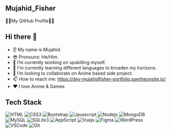 ## Mujahid_Fisher
🐱‍👤My GitHub Profile🐱‍👤

## Hi there 👋
* 👂 My name is Mujahid.
* 😎 Pronouns: He/Him.
* 🔭 I’m currently working on upskilling myself.
* 🌱 I'm currently learning different languages to broaden my horizons.
* 🤝 I’m looking to collaborate on Anime based side project.
* 📫 How to reach me: https://dev-mujahidfisher-portfolio.pantheonsite.io/
* ❤️ I love Anime & Games

## Tech Stack
![HTML](https://img.shields.io/badge/HTML5-E34F26?style=for-the-badge&logo=html5&logoColor=white)
![CSS3](https://img.shields.io/badge/CSS3-1572B6?style=for-the-badge&logo=css3&logoColor=white)
![Bootstrap](https://img.shields.io/badge/Bootstrap-563D7C?style=for-the-badge&logo=bootstrap&logoColor=white)
![Javascript](https://img.shields.io/badge/Javascript-F0DB4F?style=for-the-badge&labelColor=black&logo=javascript&logoColor=F0DB4F)
![Nodejs](https://img.shields.io/badge/Nodejs-3C873A?style=for-the-badge&labelColor=black&logo=node.js&logoColor=3C873A)
![MongoDB](https://img.shields.io/badge/MongoDB-4EA94B?style=for-the-badge&logo=mongodb&logoColor=white)
![MySQL](https://img.shields.io/badge/MySQL-38618C?style=for-the-badge&logo=mysql&logoColor=white)
![SQLite3](https://img.shields.io/badge/SQLite-FFFFFF?style=for-the-badge&logo=sqlite&logoColor=38618C)
![AppScript](https://img.shields.io/badge/AppScript-google?style=for-the-badge&logo=appsscript&logoColor=F0DB4F)
![Vuejs](https://img.shields.io/badge/Vue.js-3C873A?style=for-the-badge&logo=vue&logoColor=3C873A)
![Figma](https://img.shields.io/badge/Figma-A259FF?style=for-the-badge&logo=figma&logoColor=black)
![WordPress](https://img.shields.io/badge/WordPress-FFFFFF?style=for-the-badge&logo=wordpress&logoColor=38618C)
![VSCode](https://img.shields.io/badge/Visual_Studio-0078d7?style=for-the-badge&logo=visualstudio&logoColor=white)
![Git](https://img.shields.io/badge/Git-F05032?style=for-the-badge&logo=git&logoColor=white)



